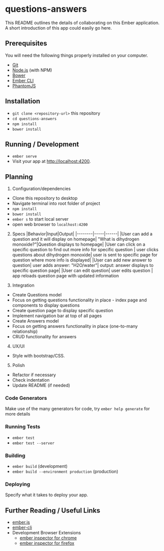 # questions-answers

This README outlines the details of collaborating on this Ember application.
A short introduction of this app could easily go here.

## Prerequisites

You will need the following things properly installed on your computer.

* [Git](https://git-scm.com/)
* [Node.js](https://nodejs.org/) (with NPM)
* [Bower](https://bower.io/)
* [Ember CLI](https://ember-cli.com/)
* [PhantomJS](http://phantomjs.org/)

## Installation

* `git clone <repository-url>` this repository
* `cd questions-answers`
* `npm install`
* `bower install`

## Running / Development

* `ember serve`
* Visit your app at [http://localhost:4200](http://localhost:4200).

## Planning

1. Configuration/dependencies
  * Clone this repository to desktop
  * Navigate terminal into root folder of project
  * `npm install`
  * `bower install`
  * `ember s` to start local server
  * open web browser to `localhost:4200`

2. Specs
|Behavior|Input|Output|
|--------|-----|------|
|User can add a question and it will display on homepage| "What is dihydrogen monoxide?"|Question displays to homepage|
|User can click on a specific question to find out more info for specific question | user clicks questions about dihydrogen monoxide| user is sent to specific page for question where more info is displayed|
|User can add new answer to question| user adds answer: "H2O/water"| output: answer displays to specific question page|
|User can edit question| user edits question | app reloads question page with updated information

3. Integration
  * Create Questions model
  * Focus on getting questions functionality in place - index page and components to display questions
  * Create question page to display specific question
  * Implement navigation bar at top of all pages
  * Create Answers model
  * Focus on getting answers functionality in place (one-to-many relationship)
  * CRUD functionality for answers

4. UX/UI
  * Style with bootstrap/CSS.

5. Polish
  * Refactor if necessary
  * Check indentation
  * Update README (if needed)

### Code Generators

Make use of the many generators for code, try `ember help generate` for more details

### Running Tests

* `ember test`
* `ember test --server`

### Building

* `ember build` (development)
* `ember build --environment production` (production)

### Deploying

Specify what it takes to deploy your app.

## Further Reading / Useful Links

* [ember.js](http://emberjs.com/)
* [ember-cli](https://ember-cli.com/)
* Development Browser Extensions
  * [ember inspector for chrome](https://chrome.google.com/webstore/detail/ember-inspector/bmdblncegkenkacieihfhpjfppoconhi)
  * [ember inspector for firefox](https://addons.mozilla.org/en-US/firefox/addon/ember-inspector/)
